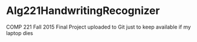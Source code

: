 # Alg221HandwritingRecognizer
COMP 221 Fall 2015 Final Project uploaded to Git just to keep available if my laptop dies
